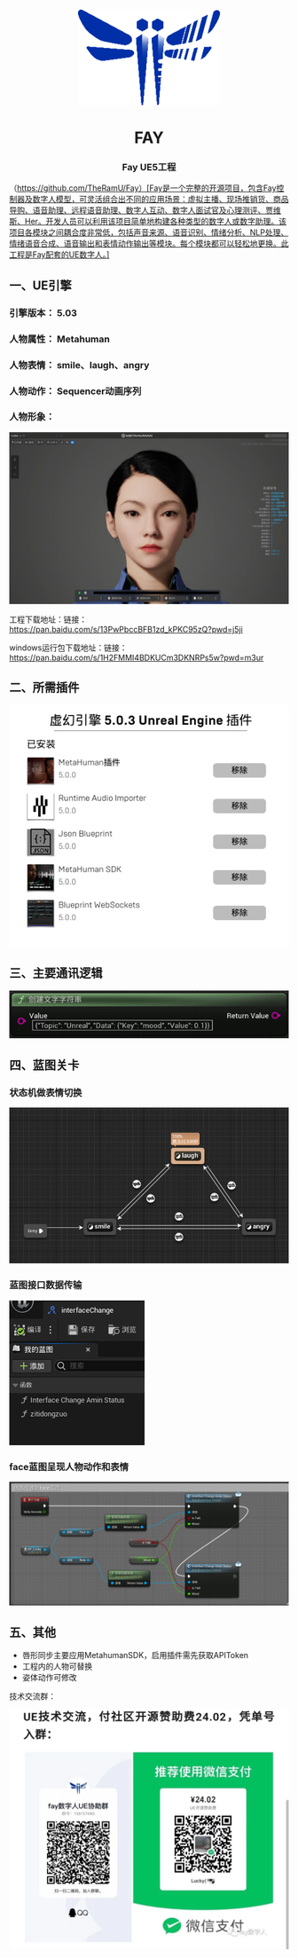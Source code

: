 <div align="center">
    <br>
    <img src="images/icon.png" alt="Fay">
    <h1>FAY</h1>
	<h3>Fay  UE5工程</h3>
</div>


（https://github.com/TheRamU/Fay）[Fay是一个完整的开源项目，包含Fay控制器及数字人模型，可灵活组合出不同的应用场景：虚拟主播、现场推销货、商品导购、语音助理、远程语音助理、数字人互动、数字人面试官及心理测评、贾维斯、Her。开发人员可以利用该项目简单地构建各种类型的数字人或数字助理。该项目各模块之间耦合度非常低，包括声音来源、语音识别、情绪分析、NLP处理、情绪语音合成、语音输出和表情动作输出等模块。每个模块都可以轻松地更换。此工程是Fay配套的UE数字人。]

## **一、UE引擎**

### **引擎版本：** 5.03
### **人物属性：** Metahuman
### **人物表情：** smile、laugh、angry
### **人物动作：**  Sequencer动画序列
### **人物形象：** 
![](images/lucky.png)

工程下载地址：链接：https://pan.baidu.com/s/13PwPbccBFB1zd_kPKC95zQ?pwd=j5ji 

windows运行包下载地址：链接：https://pan.baidu.com/s/1H2FMMI4BDKUCm3DKNRPs5w?pwd=m3ur 

## **二、所需插件**
![](images/chajian.png)


 ## **三、主要通讯逻辑**


![](images/socket.png)


## **四、蓝图关卡**

### **状态机做表情切换** 
![](images/zhuangtaiji.png)

### **蓝图接口数据传输** 
![](images/jiekou.png)

### **face蓝图呈现人物动作和表情**
![](images/zht.png)


 ## **五、其他**

 + 唇形同步主要应用MetahumanSDK，启用插件需先获取APIToken
 + 工程内的人物可替换
 + 姿体动作可修改



技术交流群：

![](images/qrcode.png)





